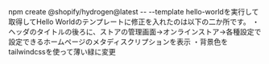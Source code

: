 npm create @shopify/hydrogen@latest -- --template hello-worldを実行して取得してHello Worldのテンプレートに修正を入れたのは以下の二か所です。
・ヘッダのタイトルの後ろに、ストアの管理画面→オンラインストア→各種設定で設定できるホームページのメタディスクリプションを表示
・背景色をtailwindcssを使って薄い緑に変更